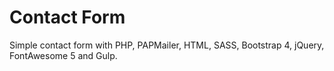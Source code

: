 # Contact Form
Simple contact form with PHP, PAPMailer, HTML, SASS, Bootstrap 4, jQuery, FontAwesome 5 and Gulp.